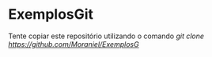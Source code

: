 # ExemplosGit
Tente copiar este repositório utilizando o comando *git clone https://github.com/Moraniel/ExemplosG*
